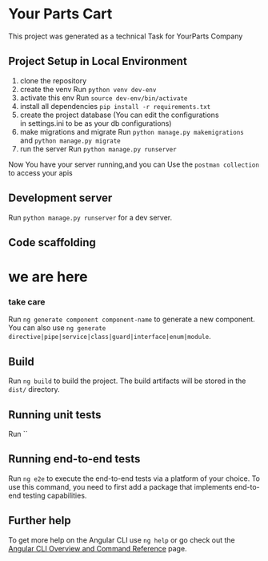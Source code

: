 # Your Parts Cart

This project was generated as a technical Task for YourParts Company

## Project Setup in Local Environment
1. clone the repository
2. create the venv Run `python venv dev-env`
3. activate this env Run `source dev-env/bin/activate`
4. install all dependencies `pip install -r requirements.txt`
5. create the project database (You can edit the configurations \
 in settings.ini to be as your db configurations)
6. make migrations and migrate Run `python manage.py makemigrations`\
  and `python manage.py migrate`
7. run the server Run `python manage.py runserver`

Now You have your server running,and you can Use the `postman collection`\
to access your apis
## Development server

Run `python manage.py runserver` for a dev server.

## Code scaffolding

# we are here
### take care
Run `ng generate component component-name` to generate a new component. You can also use `ng generate directive|pipe|service|class|guard|interface|enum|module`.

## Build

Run `ng build` to build the project. The build artifacts will be stored in the `dist/` directory.

## Running unit tests

Run `` 

## Running end-to-end tests

Run `ng e2e` to execute the end-to-end tests via a platform of your choice. To use this command, you need to first add a package that implements end-to-end testing capabilities.

## Further help

To get more help on the Angular CLI use `ng help` or go check out the [Angular CLI Overview and Command Reference](https://angular.io/cli) page.
